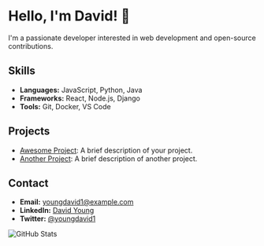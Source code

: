 # Hello, I'm David! 👋

I'm a passionate developer interested in web development and open-source contributions.

## Skills
- **Languages:** JavaScript, Python, Java
- **Frameworks:** React, Node.js, Django
- **Tools:** Git, Docker, VS Code

## Projects
- [Awesome Project](https://github.com/youngdavid1/awesome-project): A brief description of your project.
- [Another Project](https://github.com/youngdavid1/another-project): A brief description of another project.

## Contact
- **Email:** youngdavid1@example.com
- **LinkedIn:** [David Young](https://www.linkedin.com/in/youngdavid1/)
- **Twitter:** [@youngdavid1](https://twitter.com/youngdavid1)

![GitHub Stats](https://github-readme-stats.vercel.app/api?username=youngdavid1&show_icons=true)
